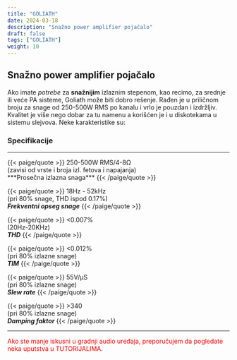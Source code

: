 ```yaml
---
title: "GOLIATH"
date: 2024-03-18
description: "Snažno power amplifier pojačalo"
draft: false
tags: ["GOLIATH"]
weight: 10
---
```

## Snažno power amplifier pojačalo

Ako imate *potrebe* za **snažnijim** izlaznim stepenom, kao recimo, za srednje ili veće PA sisteme, Goliath može biti dobro rešenje. Rađen je u priličnom broju za snage od 250-500W RMS po kanalu i vrlo je pouzdan i izdržljiv. Kvalitet je više nego dobar za tu namenu a korišćen je i u diskotekama u sistemu slejvova. Neke karakteristike su:

### Specifikacije
<hr>
{{< paige/quote >}}
250-500W RMS/4-8Ω<br>(zavisi od vrste i broja izl. fetova i napajanja)<br>***Prosečna izlazna snaga***
{{< /paige/quote >}}

{{< paige/quote >}}
18Hz - 52kHz<br>(pri 80% snage, THD ispod 0.17%)<br>***Frekventni opseg snage***
{{< /paige/quote >}}

{{< paige/quote >}}
<0.007%<br>(20Hz-20KHz)<br>***THD***
{{< /paige/quote >}}

{{< paige/quote >}}
<0.012%<br>(pri 80% izlazne snage)<br>***TIM***
{{< /paige/quote >}}

{{< paige/quote >}}
55V/μS<br>(pri 80% izlazne snage)<br>***Slew rate***
{{< /paige/quote >}}

{{< paige/quote >}}
&#62;340<br>(pri 80% izlazne snage)<br>***Damping faktor***
{{< /paige/quote >}}
<hr>

<p style="color: red;" class="text-center">Ako ste manje iskusni u gradnji audio uređaja, preporučujem da pogledate neka uputstva u TUTORIJALIMA.</p>
